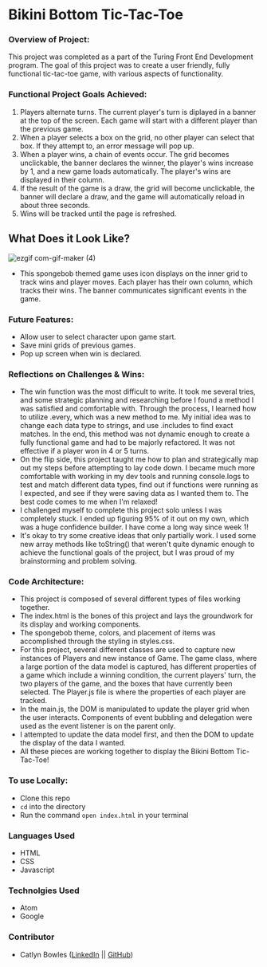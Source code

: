 # Bikini Bottom Tic-Tac-Toe

### Overview of Project:
This project was completed as a part of the Turing Front End Development program. The goal of this project was to create a user friendly, fully functional tic-tac-toe game, with various aspects of functionality.

### Functional Project Goals Achieved:
1. Players alternate turns. The current player's turn is diplayed in a banner at the top of the screen. Each game will start with a different player than the previous game. 
2. When a player selects a box on the grid, no other player can select that box. If they attempt to, an error message will pop up. 
3. When a player wins, a chain of events occur. The grid becomes unclickable, the banner declares the winner, the player's wins increase by 1, and a new game loads automatically. The player's wins are displayed in their column. 
4. If the result of the game is a draw, the grid will become unclickable, the banner will declare a draw, and the game will automatically reload in about three seconds. 
5. Wins will  be tracked until the page is refreshed. 

## What Does it Look Like? 

![ezgif com-gif-maker (4)](https://user-images.githubusercontent.com/98493391/165346709-f007cce6-9949-487e-b0bf-9e7ed12781dd.gif)

- This spongebob themed game uses icon displays on the inner grid to track wins and player moves. Each player has their own column, which tracks their wins. The banner communicates significant events in the game. 

### Future Features: 
- Allow user to select character upon game start.
- Save mini grids of previous games.
- Pop up screen when win is declared. 

### Reflections on Challenges & Wins:
- The win function was the most difficult to write. It took me several tries, and some strategic planning and researching before I found a method I was satisfied and comfortable with. Through the process, I learned how to utilize .every, which was a new method to me. My initial idea was to change each data type to strings, and use .includes to find exact matches. In the end, this method was not dynamic enough to create a fully functional game and had to be majorly refactored. It was not effective if a player won in 4 or 5 turns.
- On the flip side, this project taught me how to plan and strategically map out my steps before attempting to lay code down. I became much more comfortable with working in my dev tools and running console.logs to test and match different data types, find out if functions were running as I expected, and see if they were saving data as I wanted them to. The best code comes to me when I'm relaxed!
- I challenged myself to complete this project solo unless I was completely stuck. I ended up figuring 95% of it out on my own, which was a huge confidence builder. I have come a long way since week 1!
- It's okay to try some creative ideas that only partially work. I used some new array methods like toString() that weren't quite dynamic enough to achieve the functional goals of the project, but I was proud of my brainstorming and problem solving.

### Code Architecture: 
- This project is composed of several different types of files working together. 
- The index.html is the bones of this project and lays the groundwork for its display and working components. 
- The spongebob theme, colors, and placement of items was accomplished through the styling in styles.css. 
- For this project, several different classes are used to capture new instances of Players and new instance of Game. The game class, where a large portion of the data model is captured, has different properties of a game which include a winning condition, the current players' turn, the two players of the game, and the boxes that have currently been selected. The Player.js file is where the properties of each player are tracked. 
- In the main.js, the DOM is manipulated to update the player grid when the user interacts. Components of event bubbling and delegation were used as the event listener is on the parent only. 
- I attempted to update the data model first, and then the DOM to update the display of the data I wanted.
- All these pieces are working together to display the Bikini Bottom Tic-Tac-Toe!

### To use Locally: 
- Clone this repo
- `cd` into the directory
- Run the command `open index.html` in your terminal

### Languages Used
- HTML
- CSS
- Javascript

### Technolgies Used
- Atom
- Google

### Contributor 

- Catlyn Bowles ([LinkedIn](https://www.linkedin.com/in/catlyn-bowles-a94aa61ab/) || [GitHub](https://github.com/catlynbowles))
